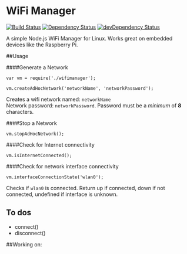 # WiFi Manager

[![Build Status](https://travis-ci.org/kenwalger/wifimanager.svg?branch=master)](https://travis-ci.org/kenwalger/wifimanager)
[![Dependency Status](https://david-dm.org/kenwalger/wifimanager.svg)](https://david-dm.org/kenwalger/wifimanager)
[![devDependency Status](https://david-dm.org/kenwalger/wifimanager/dev-status.svg)](https://david-dm.org/kenwalger/wifimanager#info=devDependencies)

A simple Node.js WiFi Manager for Linux. Works great on embedded devices like the Raspberry Pi.


##Usage

####Generate a Network
```
var vm = require('./wifimanager');

vm.createAdHocNetwork('networkName', 'networkPassword');
```

Creates a wifi network named: `networkName`  
Network password: `networkPassword`. Password must be a *minimum* of **8** characters.


####Stop a Network
```
vm.stopAdHocNetwork();
```


####Check for Internet connectivity
```
vm.isInternetConnected();
```

####Check for network interface connectivity
```
vm.interfaceConnectionState('wlan0');
```

Checks if `wlan0` is connected. Return up if connected, down if not connected, undefined if interface is unknown.

## To dos

* connect()
* disconnect()

##Working on:


